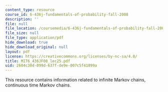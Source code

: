 ```yaml
---
content_type: resource
course_id: 6-436j-fundamentals-of-probability-fall-2008
description: ''
file: null
file_location: /coursemedia/6-436j-fundamentals-of-probability-fall-2008/2604c30d099d637fde9e007c5f41899a_MIT6_436JF08_lec25.pdf
file_size: null
file_type: application/pdf
hide_download: true
hide_download_original: null
layout: pdf
license: https://creativecommons.org/licenses/by-nc-sa/4.0/
title: MIT6_436JF08_lec25.pdf
uid: 2604c30d-099d-637f-de9e-007c5f41899a
---
```

This resource contains information related to infinite Markov chains, continuous time Markov chains.